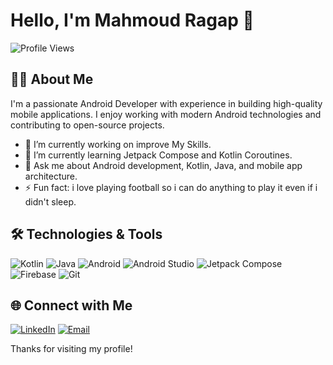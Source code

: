 # Hello, I'm Mahmoud Ragap 👋
![Profile Views](https://komarev.com/ghpvc/?username=yourusername&color=green&style=flat-square)

## 👨‍💻 About Me

I'm a passionate Android Developer with experience in building high-quality mobile applications. I enjoy working with modern Android technologies and contributing to open-source projects.

- 🔭 I’m currently working on improve My Skills.
- 🌱 I’m currently learning Jetpack Compose and Kotlin Coroutines.
- 💬 Ask me about Android development, Kotlin, Java, and mobile app architecture.
- ⚡ Fun fact: i love playing football so i can do anything to play it even if i didn't sleep.

###
## 🛠️ Technologies & Tools

![Kotlin](https://img.shields.io/badge/-Kotlin-333333?style=flat&logo=kotlin)
![Java](https://img.shields.io/badge/-Java-333333?style=flat&logo=java)
![Android](https://img.shields.io/badge/-Android-333333?style=flat&logo=android)
![Android Studio](https://img.shields.io/badge/-Android%20Studio-333333?style=flat&logo=android-studio)
![Jetpack Compose](https://img.shields.io/badge/-Jetpack%20Compose-333333?style=flat&logo=jetpack-compose)
![Firebase](https://img.shields.io/badge/-Firebase-333333?style=flat&logo=firebase)
![Git](https://img.shields.io/badge/-Git-333333?style=flat&logo=git)


## 🌐 Connect with Me

[![LinkedIn](https://img.shields.io/badge/LinkedIn-0077B5?style=flat&logo=linkedin)](https://www.linkedin.com/in/mahmoud-ragap-3a9973219/)
[![Email](https://img.shields.io/badge/Email-D14836?style=flat&logo=gmail)](mailto:maragap77@gmail.com)




Thanks for visiting my profile!
